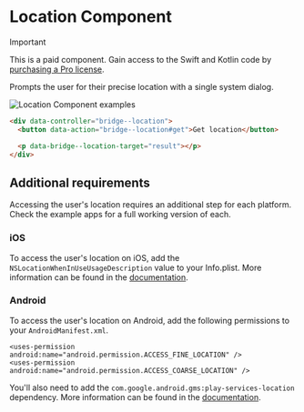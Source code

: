 # Location Component

> [!IMPORTANT]
> This is a paid component. Gain access to the Swift and Kotlin code by [purchasing a Pro license](https://buy.stripe.com/fZeaF6bn9b9d4Pm14b).

Prompts the user for their precise location with a single system dialog.

![Location Component examples](/resources/screenshots/location.png)

```html
<div data-controller="bridge--location">
  <button data-action="bridge--location#get">Get location</button>

  <p data-bridge--location-target="result"></p>
</div>
```

## Additional requirements

Accessing the user's location requires an additional step for each platform. Check the example apps for a full working version of each.

### iOS

To access the user's location on iOS, add the `NSLocationWhenInUseUsageDescription` value to your Info.plist. More information can be found in the [documentation](https://developer.apple.com/documentation/bundleresources/choosing-the-location-services-authorization-to-request).

### Android

To access the user's location on Android, add the following permissions to your `AndroidManifest.xml`.

```
<uses-permission android:name="android.permission.ACCESS_FINE_LOCATION" />
<uses-permission android:name="android.permission.ACCESS_COARSE_LOCATION" />
```

You'll also need to add the `com.google.android.gms:play-services-location` dependency. More information can be found in the [documentation](https://developers.google.com/location-context/fused-location-provider).
